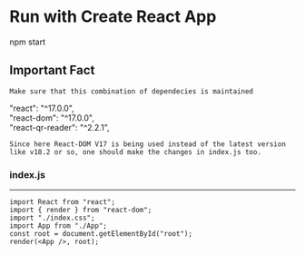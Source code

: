 # Run with Create React App
npm start

## Important Fact
`Make sure that this combination of dependecies is maintained`

"react": "^17.0.0",\
"react-dom": "^17.0.0",\
"react-qr-reader": "^2.2.1",

`Since here React-DOM V17 is being used instead of the latest version like v18.2 or so, one should make the changes in index.js too.`

### index.js
---------------------------------------------
`import React from "react";`\
`import { render } from "react-dom";`\
`import "./index.css";`\
`import App from "./App";`\
`const root = document.getElementById("root");`\
`render(<App />, root);`


